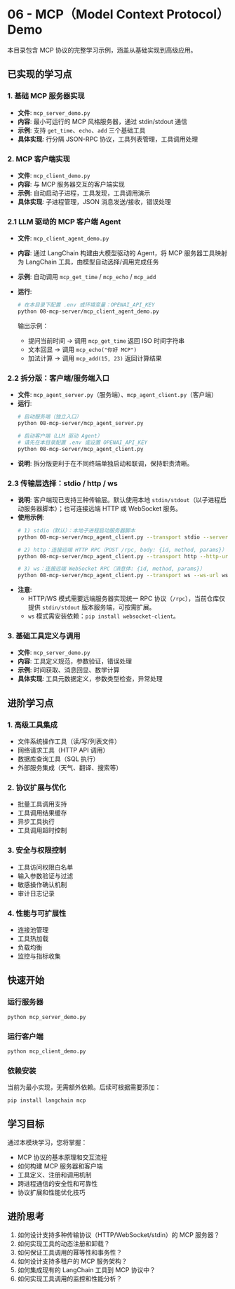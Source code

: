 # 06 - MCP（Model Context Protocol）Demo

本目录包含 MCP 协议的完整学习示例，涵盖从基础实现到高级应用。

## 已实现的学习点

### 1. 基础 MCP 服务器实现
- **文件**: `mcp_server_demo.py`
- **内容**: 最小可运行的 MCP 风格服务器，通过 stdin/stdout 通信
- **示例**: 支持 `get_time`、`echo`、`add` 三个基础工具
- **具体实现**: 行分隔 JSON-RPC 协议，工具列表管理，工具调用处理

### 2. MCP 客户端实现
- **文件**: `mcp_client_demo.py`
- **内容**: 与 MCP 服务器交互的客户端实现
- **示例**: 自动启动子进程，工具发现，工具调用演示
- **具体实现**: 子进程管理，JSON 消息发送/接收，错误处理

### 2.1 LLM 驱动的 MCP 客户端 Agent
- **文件**: `mcp_client_agent_demo.py`
- **内容**: 通过 LangChain 构建由大模型驱动的 Agent，将 MCP 服务器工具映射为 LangChain 工具，由模型自动选择/调用完成任务
- **示例**: 自动调用 `mcp_get_time` / `mcp_echo` / `mcp_add`
- **运行**:
  ```bash
  # 在本目录下配置 .env 或环境变量：OPENAI_API_KEY
  python 08-mcp-server/mcp_client_agent_demo.py
  ```
  
  输出示例：
  - 提问当前时间 → 调用 `mcp_get_time` 返回 ISO 时间字符串
  - 文本回显 → 调用 `mcp_echo("你好 MCP")`
  - 加法计算 → 调用 `mcp_add(15, 23)` 返回计算结果

### 2.2 拆分版：客户端/服务端入口
- **文件**: `mcp_agent_server.py`（服务端）、`mcp_agent_client.py`（客户端）
- **运行**:
  ```bash
  # 启动服务端（独立入口）
  python 08-mcp-server/mcp_agent_server.py

  # 启动客户端（LLM 驱动 Agent）
  # 请先在本目录配置 .env 或设置 OPENAI_API_KEY
  python 08-mcp-server/mcp_agent_client.py
  ```
- **说明**: 拆分版更利于在不同终端单独启动和联调，保持职责清晰。

### 2.3 传输层选择：stdio / http / ws
- **说明**: 客户端现已支持三种传输层。默认使用本地 `stdin/stdout`（以子进程启动服务器脚本）；也可连接远端 HTTP 或 WebSocket 服务。
- **使用示例**:
  ```bash
  # 1) stdio（默认）：本地子进程启动服务器脚本
  python 08-mcp-server/mcp_agent_client.py --transport stdio --server-path 08-mcp-server/mcp_server_demo.py

  # 2) http：连接远端 HTTP RPC（POST /rpc, body: {id, method, params}）
  python 08-mcp-server/mcp_agent_client.py --transport http --http-url http://localhost:8000/rpc

  # 3) ws：连接远端 WebSocket RPC（消息体: {id, method, params}）
  python 08-mcp-server/mcp_agent_client.py --transport ws --ws-url ws://localhost:8001/rpc
  ```
- **注意**:
  - HTTP/WS 模式需要远端服务器实现统一 RPC 协议（`/rpc`），当前仓库仅提供 `stdin/stdout` 版本服务端，可按需扩展。
  - `ws` 模式需安装依赖：`pip install websocket-client`。

### 3. 基础工具定义与调用
- **文件**: `mcp_server_demo.py`
- **内容**: 工具定义规范，参数验证，错误处理
- **示例**: 时间获取、消息回显、数学计算
- **具体实现**: 工具元数据定义，参数类型检查，异常处理

## 进阶学习点

### 1. 高级工具集成
- 文件系统操作工具（读/写/列表文件）
- 网络请求工具（HTTP API 调用）
- 数据库查询工具（SQL 执行）
- 外部服务集成（天气、翻译、搜索等）

### 2. 协议扩展与优化
- 批量工具调用支持
- 工具调用结果缓存
- 异步工具执行
- 工具调用超时控制

### 3. 安全与权限控制
- 工具访问权限白名单
- 输入参数验证与过滤
- 敏感操作确认机制
- 审计日志记录

### 4. 性能与可扩展性
- 连接池管理
- 工具热加载
- 负载均衡
- 监控与指标收集

## 快速开始

### 运行服务器
```bash
python mcp_server_demo.py
```

### 运行客户端
```bash
python mcp_client_demo.py
```

### 依赖安装
当前为最小实现，无需额外依赖。后续可根据需要添加：
```bash
pip install langchain mcp
```

## 学习目标

通过本模块学习，您将掌握：
- MCP 协议的基本原理和交互流程
- 如何构建 MCP 服务器和客户端
- 工具定义、注册和调用机制
- 跨进程通信的安全性和可靠性
- 协议扩展和性能优化技巧

## 进阶思考

1. 如何设计支持多种传输协议（HTTP/WebSocket/stdin）的 MCP 服务器？
2. 如何实现工具的动态注册和卸载？
3. 如何保证工具调用的幂等性和事务性？
4. 如何设计支持多租户的 MCP 服务架构？
5. 如何集成现有的 LangChain 工具到 MCP 协议中？
6. 如何实现工具调用的监控和性能分析？